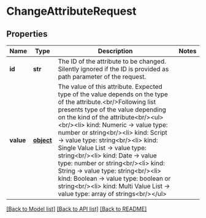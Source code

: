# ChangeAttributeRequest

## Properties
Name | Type | Description | Notes
------------ | ------------- | ------------- | -------------
**id** | **str** | The ID of the attribute to be changed. Silently ignored if the ID is provided as path parameter of the request. | 
**value** | [**object**](.md) | The value of this attribute. Expected type of the value depends on the type of the attribute.&lt;br/&gt;Following list presents type of the value depending on the kind of the attribute&lt;br/&gt;&lt;ul&gt;&lt;br/&gt;&lt;li&gt; kind: Numeric               -&gt; value type: number or string&lt;br/&gt;&lt;li&gt; kind: Script                -&gt; value type: string&lt;br/&gt;&lt;li&gt; kind: Single Value List     -&gt; value type: string&lt;br/&gt;&lt;li&gt; kind: Date                  -&gt; value type: number or string&lt;br/&gt;&lt;li&gt; kind: String                -&gt; value type: string&lt;br/&gt;&lt;li&gt; kind: Boolean               -&gt; value type: boolean or string&lt;br/&gt;&lt;li&gt; kind: Multi Value List      -&gt; value type: array of strings&lt;br/&gt;&lt;/ul&gt; | 

[[Back to Model list]](../README.md#documentation-for-models) [[Back to API list]](../README.md#documentation-for-api-endpoints) [[Back to README]](../README.md)


